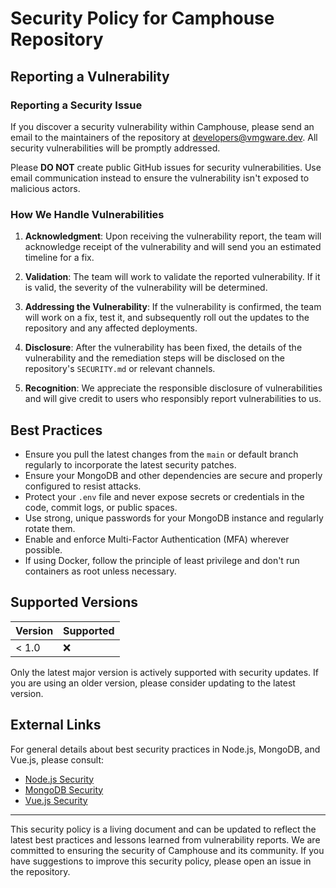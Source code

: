 # Security Policy for Camphouse Repository

## Reporting a Vulnerability

### Reporting a Security Issue

If you discover a security vulnerability within Camphouse, please send an email to the maintainers of the repository at developers@vmgware.dev. All security vulnerabilities will be promptly addressed.

Please **DO NOT** create public GitHub issues for security vulnerabilities. Use email communication instead to ensure the vulnerability isn't exposed to malicious actors.

### How We Handle Vulnerabilities

1. **Acknowledgment**: Upon receiving the vulnerability report, the team will acknowledge receipt of the vulnerability and will send you an estimated timeline for a fix.

2. **Validation**: The team will work to validate the reported vulnerability. If it is valid, the severity of the vulnerability will be determined.

3. **Addressing the Vulnerability**: If the vulnerability is confirmed, the team will work on a fix, test it, and subsequently roll out the updates to the repository and any affected deployments.

4. **Disclosure**: After the vulnerability has been fixed, the details of the vulnerability and the remediation steps will be disclosed on the repository's `SECURITY.md` or relevant channels.

5. **Recognition**: We appreciate the responsible disclosure of vulnerabilities and will give credit to users who responsibly report vulnerabilities to us.

## Best Practices

- Ensure you pull the latest changes from the `main` or default branch regularly to incorporate the latest security patches.
- Ensure your MongoDB and other dependencies are secure and properly configured to resist attacks.
- Protect your `.env` file and never expose secrets or credentials in the code, commit logs, or public spaces.
- Use strong, unique passwords for your MongoDB instance and regularly rotate them.
- Enable and enforce Multi-Factor Authentication (MFA) wherever possible.
- If using Docker, follow the principle of least privilege and don't run containers as root unless necessary.

## Supported Versions

| Version | Supported          |
| ------- | ------------------ |
| < 1.0   | :x:                |

Only the latest major version is actively supported with security updates. If you are using an older version, please consider updating to the latest version.

## External Links

For general details about best security practices in Node.js, MongoDB, and Vue.js, please consult:

- [Node.js Security](https://nodejs.org/en/security/)
- [MongoDB Security](https://docs.mongodb.com/manual/security/)
- [Vue.js Security](https://vuejs.org/v2/guide/security.html)

---

This security policy is a living document and can be updated to reflect the latest best practices and lessons learned from vulnerability reports. We are committed to ensuring the security of Camphouse and its community. If you have suggestions to improve this security policy, please open an issue in the repository.
